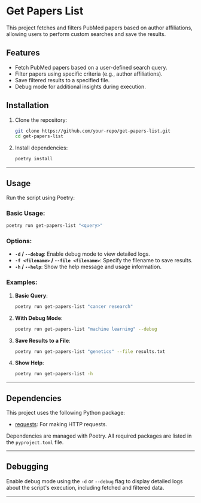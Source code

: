 
# Get Papers List

This project fetches and filters PubMed papers based on author affiliations, allowing users to perform custom searches and save the results.

## Features
- Fetch PubMed papers based on a user-defined search query.
- Filter papers using specific criteria (e.g., author affiliations).
- Save filtered results to a specified file.
- Debug mode for additional insights during execution.


## Installation

1. Clone the repository:
   ```bash
   git clone https://github.com/your-repo/get-papers-list.git
   cd get-papers-list
   ```

2. Install dependencies:
   ```bash
   poetry install
   ```

---

## Usage

Run the script using Poetry:

### Basic Usage:
```bash
poetry run get-papers-list "<query>"
```

### Options:
- **`-d` / `--debug`**: Enable debug mode to view detailed logs.
- **`-f <filename>` / `--file <filename>`**: Specify the filename to save results.
- **`-h` / `--help`**: Show the help message and usage information.

### Examples:

1. **Basic Query**:
   ```bash
   poetry run get-papers-list "cancer research"
   ```

2. **With Debug Mode**:
   ```bash
   poetry run get-papers-list "machine learning" --debug
   ```

3. **Save Results to a File**:
   ```bash
   poetry run get-papers-list "genetics" --file results.txt
   ```

4. **Show Help**:
    ```bash
   poetry run get-papers-list -h
   ```

---

## Dependencies

This project uses the following Python package:
- [requests](https://pypi.org/project/requests/): For making HTTP requests.

Dependencies are managed with Poetry. All required packages are listed in the `pyproject.toml` file.

---

## Debugging
Enable debug mode using the `-d` or `--debug` flag to display detailed logs about the script's execution, including fetched and filtered data.

---
